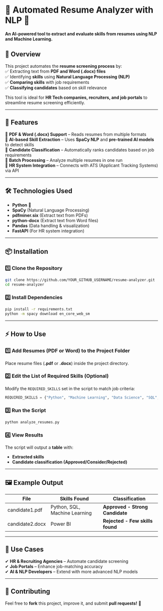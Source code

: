 # 📄 Automated Resume Analyzer with NLP 🤖  
**An AI-powered tool to extract and evaluate skills from resumes using NLP and Machine Learning.**  

## 📝 Overview  
This project automates the **resume screening process** by:  
✅ Extracting text from **PDF and Word (.docx) files**  
✅ Identifying **skills** using **Natural Language Processing (NLP)**  
✅ **Comparing skills** with job requirements  
✅ **Classifying candidates** based on skill relevance  

This tool is ideal for **HR Tech companies, recruiters, and job portals** to streamline resume screening efficiently.  

---  

## 🚀 Features  
🔹 **PDF & Word (.docx) Support** – Reads resumes from multiple formats  
🔹 **AI-based Skill Extraction** – Uses **SpaCy NLP** and **pre-trained AI models** to detect skills  
🔹 **Candidate Classification** – Automatically ranks candidates based on job requirements  
🔹 **Batch Processing** – Analyze multiple resumes in one run  
🔹 **HR System Integration** – Connects with ATS (Applicant Tracking Systems) via API  

---  

## 🛠️ Technologies Used  
- **Python** 🐍  
- **SpaCy** (Natural Language Processing)  
- **pdfminer.six** (Extract text from PDFs)  
- **python-docx** (Extract text from Word files)  
- **Pandas** (Data handling & visualization)  
- **FastAPI** (For HR system integration)  

---  

## 📦 Installation  

### 1️⃣ Clone the Repository  
```bash  
git clone https://github.com/YOUR_GITHUB_USERNAME/resume-analyzer.git  
cd resume-analyzer  
```  

### 2️⃣ Install Dependencies  
```bash  
pip install -r requirements.txt  
python -m spacy download en_core_web_sm  
```  

---  

## ⚡ How to Use  

### 1️⃣ Add Resumes (PDF or Word) to the Project Folder  
Place resume files (**.pdf** or **.docx**) inside the project directory.  

### 2️⃣ Edit the List of **Required Skills** (Optional)  
Modify the `REQUIRED_SKILLS` set in the script to match job criteria:  
```python  
REQUIRED_SKILLS = {"Python", "Machine Learning", "Data Science", "SQL", "TensorFlow", "NLP", "Power BI"}  
```  

### 3️⃣ Run the Script  
```bash  
python analyze_resumes.py  
```  

### 4️⃣ View Results  
The script will output a **table** with:  
- **Extracted skills**  
- **Candidate classification (Approved/Consider/Rejected)**  

---  

## 🖼️ Example Output  
| File         | Skills Found                      | Classification                  |  
|-------------|---------------------------------|-------------------------------|  
| candidate1.pdf | Python, SQL, Machine Learning | **Approved - Strong Candidate** |  
| candidate2.docx | Power BI                      | **Rejected - Few skills found** |  

---  

## 🎯 Use Cases  
✔ **HR & Recruiting Agencies** – Automate candidate screening  
✔ **Job Portals** – Enhance job-matching accuracy  
✔ **AI & NLP Developers** – Extend with more advanced NLP models  


---  

## 🤝 Contributing  
Feel free to **fork** this project, improve it, and submit **pull requests!** 🚀  
